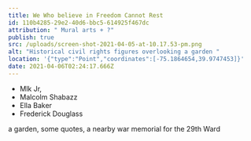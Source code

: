 ```yaml
---
title: We Who believe in Freedom Cannot Rest
id: 110b4285-29e2-40d6-bbc5-614925f467dc
attribution: " Mural arts + ?"
publish: true
src: /uploads/screen-shot-2021-04-05-at-10.17.53-pm.png
alt: "Historical civil rights figures overlooking a garden "
location: '{"type":"Point","coordinates":[-75.1864654,39.9747453]}'
date: 2021-04-06T02:24:17.666Z
---
```

  - Mlk Jr,
  - Malcolm Shabazz
  - Ella Baker
  - Frederick Douglass

  a garden, some quotes, a nearby war memorial for the 29th Ward

